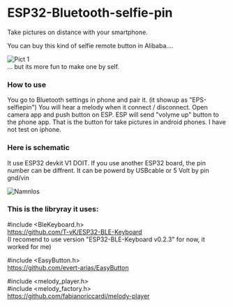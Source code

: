 # ESP32-Bluetooth-selfie-pin
Take pictures on distance with your smartphone.    

You can buy this kind of selfie remote button in Alibaba....  
  
![Pict 1](https://user-images.githubusercontent.com/33222123/158015859-c37b979d-e636-4d80-a7db-e561c37598d7.jpg)  
... but its more fun to make one by self.  

### How to use  
You go to Bluetooth settings in phone and pair it. (it showup as "EPS-selfiepin") You will hear a melody when it connect / disconnect. 
Open camera app and push button on ESP.
ESP will send "volyme up" button to the phone app. That is the button for take pictures in android phones. I have not test on iphone.  

  
    
    
### Here is schematic  
It use ESP32 devkit V1 DOIT. If you use another ESP32 board, the pin number can be diffrent. It can be powerd by USBcable or 5 Volt by pin gnd/vin  
  
  
  ![Namnlos](https://user-images.githubusercontent.com/33222123/158015885-59569a44-0a0e-4e0c-8520-064c3d8796e5.png)  

  
### This is the libryray it uses:  
#include <BleKeyboard.h>  
https://github.com/T-vK/ESP32-BLE-Keyboard  
(I recomend to use version "ESP32-BLE-Keyboard v0.2.3" for now, it worked for me)  

#include <EasyButton.h>  
https://github.com/evert-arias/EasyButton  

#include <melody_player.h>  
#include <melody_factory.h>  
https://github.com/fabianoriccardi/melody-player  
